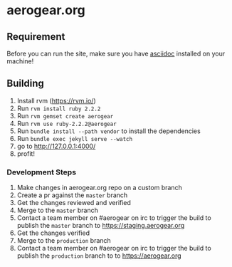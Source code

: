 # aerogear.org

## Requirement

Before you can run the site, make sure you have [asciidoc](http://www.methods.co.nz/asciidoc/) installed on your machine!

## Building

1. Install rvm (https://rvm.io/)
1. Run `rvm install ruby 2.2.2`
1. Run `rvm gemset create aerogear`
1. Run `rvm use ruby-2.2.2@aerogear`
1. Run `bundle install --path vendor` to install the dependencies
1. Run `bundle exec jekyll serve --watch`
1. go to <http://127.0.0.1:4000/>
1. profit!

### Development Steps

1. Make changes in aerogear.org repo on a custom branch
1. Create a pr against the `master` branch
1. Get the changes reviewed and verified
1. Merge to the `master` branch
1. Contact a team member on #aerogear on irc to trigger the build to publish the `master` branch to https://staging.aerogear.org
1. Get the changes verified
1. Merge to the `production` branch
1. Contact a team member on #aerogear on irc to trigger the build to publish the `production` branch to to https://aerogear.org
